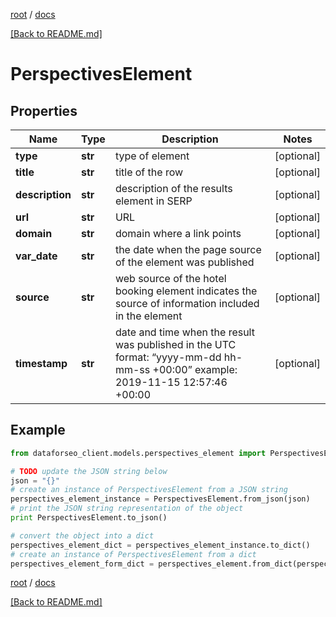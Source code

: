 [root](./../ "root") / [docs](./ "docs")

[[Back to README.md]](./../README.md "[Back to README.md]")

# PerspectivesElement

## Properties

Name | Type | Description | Notes
------------ | ------------- | ------------- | -------------
**type** | **str** | type of element | [optional]
**title** | **str** | title of the row | [optional]
**description** | **str** | description of the results element in SERP | [optional]
**url** | **str** | URL | [optional]
**domain** | **str** | domain where a link points | [optional]
**var_date** | **str** | the date when the page source of the element was published | [optional]
**source** | **str** | web source of the hotel booking element indicates the source of information included in the element | [optional]
**timestamp** | **str** | date and time when the result was published in the UTC format: “yyyy-mm-dd hh-mm-ss +00:00” example: 2019-11-15 12:57:46 +00:00 | [optional]

## Example

```python
from dataforseo_client.models.perspectives_element import PerspectivesElement

# TODO update the JSON string below
json = "{}"
# create an instance of PerspectivesElement from a JSON string
perspectives_element_instance = PerspectivesElement.from_json(json)
# print the JSON string representation of the object
print PerspectivesElement.to_json()

# convert the object into a dict
perspectives_element_dict = perspectives_element_instance.to_dict()
# create an instance of PerspectivesElement from a dict
perspectives_element_form_dict = perspectives_element.from_dict(perspectives_element_dict)
```

  

[root](./../ "root") / [docs](./ "docs")

[[Back to README.md]](./../README.md "[Back to README.md]")
